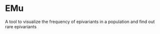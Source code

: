 # EMu
A tool to visualize the frequency of epivariants in a population and find out rare epivariants
